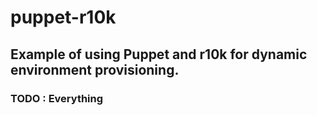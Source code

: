 # puppet-r10k

## Example of using Puppet and r10k for dynamic environment provisioning.

### TODO : Everything


